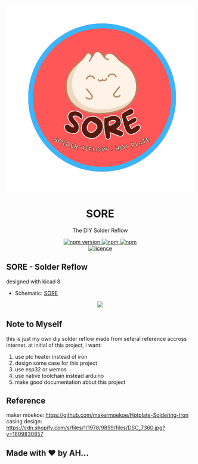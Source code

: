 <p align="center">
  <a href="https://github.com/ahsanu123/solder-reflow">
   <img src="./docs/SoreIcon.png" alt="SoreIcon">
  </a>
</p>
<h1 align="center">SORE</h1>
<p align="center">The DIY Solder Reflow 
<p align="center">
  <a href="">
    <img alt="npm version" src="https://badgen.net/github/commits/ahsanu123/solder-reflow/">
  </a>
  <a href="">
    <img alt="npm" src="https://badgen.net/github/contributors/ahsanu123/solder-reflow">
  </a>
  <a href="">
    <img alt="npm" src="https://badgen.net/github/branches/ahsanu123/solder-reflow">
  </a>
  <br />
  <a href="https://github.com/ahsanu123/solder-reflow/blob/main/LICENSE">
    <img alt="licence" src="https://badgen.net/github/license/ahsanu123/solder-reflow">
  </a>
</p>

## SORE - Solder Reflow

designed with kicad 8   
   - Schematic: [SORE](https://github.com/ahsanu123/solder-reflow/blob/main/docs/solder-reflow.pdf)

<p align="center">
  <img  src="./docs/SoreBannerV1.png">
</p>



## Note to Myself
this is just my own diy solder reflow made from seferal reference accross internet.
at initial of this project, i want:
  1. use ptc heater instead of iron 
  2. design some case for this project 
  3. use esp32 or wemos
  4. use native toolchain instead arduino 
  6. make good documentation about this project 

## Reference
maker moekoe: https://github.com/makermoekoe/Hotplate-Soldering-Iron  
casing design: https://cdn.shopify.com/s/files/1/1978/9859/files/DSC_7360.jpg?v=1609830857

## Made with ♥️ by AH...
